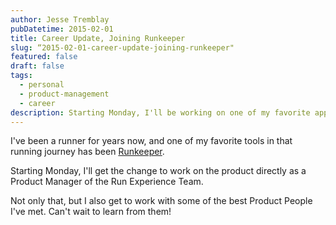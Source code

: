 ```yaml
---
author: Jesse Tremblay
pubDatetime: 2015-02-01
title: Career Update, Joining Runkeeper
slug: “2015-02-01-career-update-joining-runkeeper"
featured: false
draft: false
tags:
  - personal
  - product-management
  - career
description: Starting Monday, I'll be working on one of my favorite apps...Runkeeper.
---
```


I've been a runner for years now, and one of my favorite tools in that running journey has been [Runkeeper](https://runkeeper.com/).

Starting Monday, I'll get the change to work on the product directly as a Product Manager of the Run Experience Team.

Not only that, but I also get to work with some of the best Product People I've met. Can't wait to learn from them!
